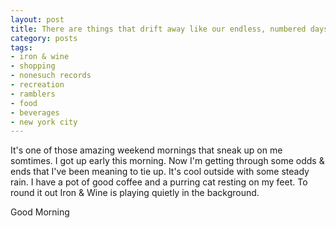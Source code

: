 ```yaml
---
layout: post
title: There are things that drift away like our endless, numbered days
category: posts
tags:
- iron & wine
- shopping
- nonesuch records
- recreation
- ramblers
- food
- beverages
- new york city
---
```

<p>It's one of those amazing weekend mornings that sneak up on me somtimes. I got up early this morning. Now I'm getting through some odds & ends that I've been meaning to tie up. It's cool outside with some steady rain. I have a pot of good coffee and a purring cat resting on my feet. To round it out Iron & Wine is playing quietly in the background.</p>

<p>Good Morning</p>
